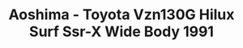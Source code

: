 ---
layout: product
title: "Aoshima - Toyota Vzn130G Hilux Surf Ssr-X Wide Body 1991"
price: "TBA" 
desc: "N/A"
img_path: "/assets/img/AO56981.jpg"
brand: "N/A"
available: false
special_offer: false
new: false
soon: false
cat: "010000"
subcat: "013700"
subsubcat: "0N/A"
sifra: "AO56981"
popular: false
---